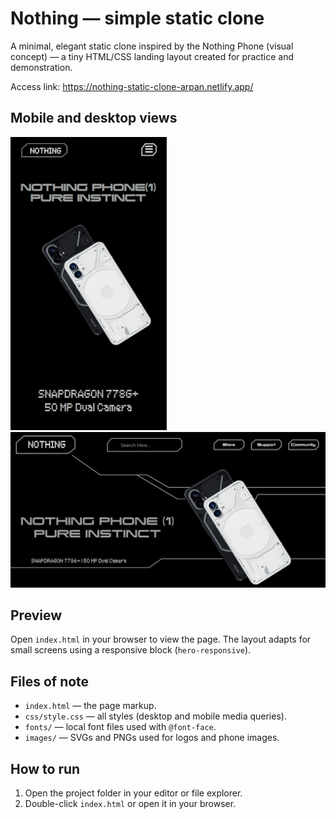 # Nothing — simple static clone

A minimal, elegant static clone inspired by the Nothing Phone (visual concept) — a tiny HTML/CSS landing layout created for practice and demonstration.

<p>Access link: <a href="https://nothing-static-clone-arpan.netlify.app/">https://nothing-static-clone-arpan.netlify.app/</a></p>

## Mobile and desktop views

<img src="demo/mobile_view.png" alt="Mobile view of the page" width="250">
<img src="demo/window_view.png" alt="Desktop view of the page" width="600">

## Preview

Open `index.html` in your browser to view the page. The layout adapts for small screens using a responsive block (`hero-responsive`).



## Files of note

- `index.html` — the page markup.
- `css/style.css` — all styles (desktop and mobile media queries).
- `fonts/` — local font files used with `@font-face`.
- `images/` — SVGs and PNGs used for logos and phone images.

## How to run

1. Open the project folder in your editor or file explorer.
2. Double-click `index.html` or open it in your browser.